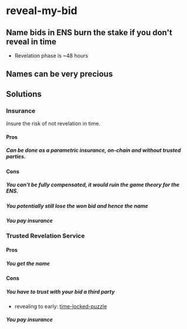 # reveal-my-bid

## Name bids in ENS burn the stake if you don't reveal in time
* Revelation phase is ~48 hours

## Names can be very precious

## Solutions
### Insurance 
Insure the risk of not revelation in time.

#### Pros
##### Can be done as a parametric insurance, on-chain and without trusted parties.
#### Cons
##### You can't be fully compensated, it would ruin the game theory for the ENS.
##### You potentially still lose the won bid and hence the name
##### You pay insurance
### Trusted Revelation Service
#### Pros
##### You get the name
#### Cons
##### You have to trust with your bid a third party
* revealing to early: [time-locked-puzzle](https://www.gwern.net/Self-decrypting%20files)  

##### You pay insurance
